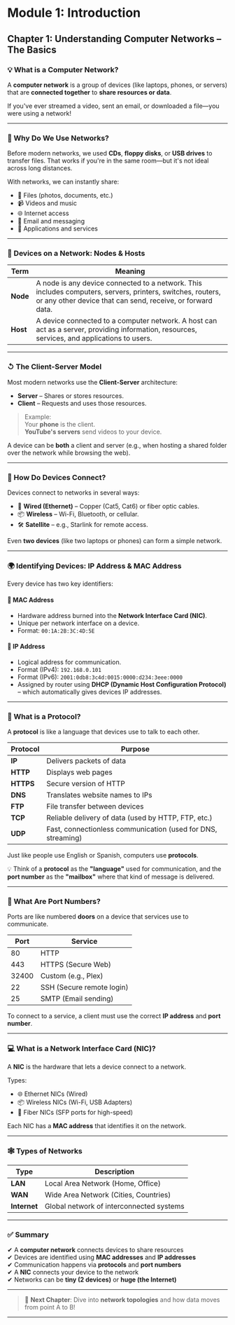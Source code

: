# Module 1: Introduction
## Chapter 1: Understanding Computer Networks – The Basics

### 💡 What is a Computer Network?

A **computer network** is a group of devices (like laptops, phones, or servers) that are **connected together** to **share resources or data**.

If you've ever streamed a video, sent an email, or downloaded a file—you were using a network!

---

### 🤔 Why Do We Use Networks?

Before modern networks, we used **CDs**, **floppy disks**, or **USB drives** to transfer files. That works if you're in the same room—but it's not ideal across long distances.

With networks, we can instantly share:

- 📁 Files (photos, documents, etc.)
- 📹 Videos and music
- 🌐 Internet access
- 📧 Email and messaging
- 🧠 Applications and services

---

### 💽 Devices on a Network: Nodes & Hosts

| Term  | Meaning                                                                 |
|-------|-------------------------------------------------------------------------|
| **Node** | A node is any device connected to a network. This includes computers, servers, printers, switches, routers, or any other device that can send, receive, or forward data.    |
| **Host** | A device connected to a computer network. A host can act as a server, providing information, resources, services, and applications to users.  |

---

### ↺ The Client-Server Model

Most modern networks use the **Client-Server** architecture:

- **Server** – Shares or stores resources.
- **Client** – Requests and uses those resources.

> Example:  
> Your **phone** is the client.  
> **YouTube's servers** send videos to your device.

A device can be **both** a client and server (e.g., when hosting a shared folder over the network while browsing the web).

---

### 🔌 How Do Devices Connect?

Devices connect to networks in several ways:

- 🧵 **Wired (Ethernet)** – Copper (Cat5, Cat6) or fiber optic cables.
- 📦 **Wireless** – Wi-Fi, Bluetooth, or cellular.
- 🛠️ **Satellite** – e.g., Starlink for remote access.

Even **two devices** (like two laptops or phones) can form a simple network.

---

### 🌍 Identifying Devices: IP Address & MAC Address

Every device has two key identifiers:

#### 🔹 MAC Address
- Hardware address burned into the **Network Interface Card (NIC)**.
- Unique per network interface on a device.
- Format: `00:1A:2B:3C:4D:5E`

#### 🔹 IP Address
- Logical address for communication.
- Format (IPv4): `192.168.0.101`
- Format (IPv6): `2001:0db8:3c4d:0015:0000:d234:3eee:0000`
- Assigned by router using **DHCP (Dynamic Host Configuration Protocol)** – which automatically gives devices IP addresses.

---

### 📡 What is a Protocol?

A **protocol** is like a language that devices use to talk to each other.

| Protocol | Purpose                              |
|----------|---------------------------------------|
| **IP**   | Delivers packets of data              |
| **HTTP** | Displays web pages                    |
| **HTTPS**| Secure version of HTTP                |
| **DNS**  | Translates website names to IPs       |
| **FTP**  | File transfer between devices         |
| **TCP**  | Reliable delivery of data (used by HTTP, FTP, etc.)            |
| **UDP**  | Fast, connectionless communication (used for DNS, streaming)   |

Just like people use English or Spanish, computers use **protocols**.

💡 Think of a **protocol** as the **"language"** used for communication, and the **port number** as the **"mailbox"** where that kind of message is delivered.

---

### 🔢 What Are Port Numbers?

Ports are like numbered **doors** on a device that services use to communicate.

| Port | Service            |
|------|--------------------|
| 80   | HTTP               |
| 443  | HTTPS (Secure Web) |
| 32400| Custom (e.g., Plex)|
| 22   | SSH (Secure remote login) |
| 25   | SMTP (Email sending)               |

To connect to a service, a client must use the correct **IP address** and **port number**.

---

### 💻 What is a Network Interface Card (NIC)?

A **NIC** is the hardware that lets a device connect to a network.

Types:
- 🌐 Ethernet NICs (Wired)
- 📦 Wireless NICs (Wi-Fi, USB Adapters)
- 🔌 Fiber NICs (SFP ports for high-speed)

Each NIC has a **MAC address** that identifies it on the network.

---

### 🕸️ Types of Networks

| Type | Description                              |
|------|------------------------------------------|
| **LAN**  | Local Area Network (Home, Office)         |
| **WAN**  | Wide Area Network (Cities, Countries)     |
| **Internet** | Global network of interconnected systems |

---

### ✅ Summary

✔ A **computer network** connects devices to share resources  
✔ Devices are identified using **MAC addresses** and **IP addresses**  
✔ Communication happens via **protocols** and **port numbers**  
✔ A **NIC** connects your device to the network  
✔ Networks can be **tiny (2 devices)** or **huge (the Internet)**

---

> 💜 **Next Chapter**: Dive into **network topologies** and how data moves from point A to B!

---
